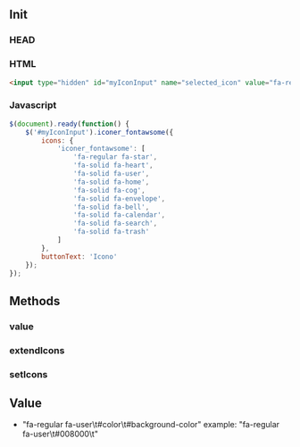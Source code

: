 
## Init

### HEAD
### HTML
```html
<input type="hidden" id="myIconInput" name="selected_icon" value="fa-regular fa-star\t#F00\t">
```

### Javascript
```javascript
$(document).ready(function() {
    $('#myIconInput').iconer_fontawsome({
        icons: {
            'iconer_fontawsome': [
                'fa-regular fa-star',
                'fa-solid fa-heart',
                'fa-solid fa-user',
                'fa-solid fa-home',
                'fa-solid fa-cog',
                'fa-solid fa-envelope',
                'fa-solid fa-bell',
                'fa-solid fa-calendar',
                'fa-solid fa-search',
                'fa-solid fa-trash'
            ]
        },
        buttonText: 'Icono'
    });
});
```

## Methods
### value
### extendIcons
### setIcons

## Value
* "fa-regular fa-user\t#color\t#background-color" example: "fa-regular fa-user\t#008000\t"
